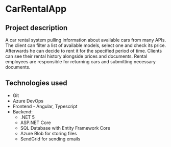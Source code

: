 # CarRentalApp

## Project description
A car rental system pulling information about available cars from many APIs. The client can filter a list of available models, select one and check its price. Afterwards he can decide to rent it for the specified period of time. Clients can see their rental history alongside prices and documents. Rental employees are responsible for returning cars and submitting necessary documents.

## Technologies used
- Git
- Azure DevOps
- Frontend - Angular, Typescript
- Backend:
  - .NET 5
  - ASP.NET Core
  - SQL Database with Entity Framework Core
  - Azure Blob for storing files
  - SendGrid for sending emails
